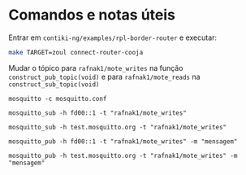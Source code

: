 # Comandos e notas úteis

Entrar em `contiki-ng/examples/rpl-border-router` e executar:

```bash
make TARGET=zoul connect-router-cooja
```

Mudar o tópico para `rafnak1/mote_writes` na função `construct_pub_topic(void)` e para `rafnak1/mote_reads` na `construct_sub_topic(void)`

```
mosquitto -c mosquitto.conf
```

```
mosquitto_sub -h fd00::1 -t "rafnak1/mote_writes"
```

```
mosquitto_sub -h test.mosquitto.org -t "rafnak1/mote_writes"
```

```
mosquitto_pub -h fd00::1 -t "rafnak1/mote_writes" -m "mensagem"
```

```
mosquitto_pub -h test.mosquitto.org -t "rafnak1/mote_writes" -m "mensagem"
```